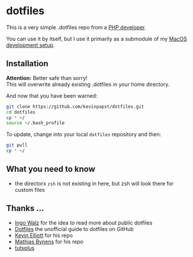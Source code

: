 dotfiles
========

This is a very simple .dotfiles repo from a [PHP developer](https://gist.github.com/kevinpapst/24e251a5bf3a01174a231e8eeb13d6cd).
 
You can use it by itself, but I use it primarily as a submodule of my [MacOS development setup](https://github.com/kevinpapst/mac-os-setup).

## Installation

**Attention:** Better safe than sorry!   
This will overwrite already existing .dotfiles in your home directory.

And now that you have been warned: 

```bash
git clone https://github.com/kevinpapst/dotfiles.git
cd dotfiles
cp * ~/ 
source ~/.bash_profile
```

To update, change into your local `dotfiles` repository and then:

```bash
git pull
cp * ~/ 
```

## What you need to know

- the directorx `zsh` is not existing in here, but zsh will look there for custom files


## Thanks ...

* [Ingo Walz](https://github.com/iwalz/) for the idea to read more about public dotfiles
* [Dotfiles](http://dotfiles.github.io/) the unofficial guide to dotfiles on GitHub
* [Kevin Elliott](https://github.com/kevinelliott/.dotfiles) for his repo
* [Mathias Bynens](https://github.com/mathiasbynens/dotfiles) for his repo
* [tutsplus](http://net.tutsplus.com/tutorials/tools-and-tips/setting-up-a-mac-dev-machine-from-zero-to-hero-with-dotfiles/)


